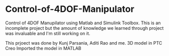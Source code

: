 # Control-of-4DOF-Manipulator
Control of 4DOF Manupilator using Matlab and Simulink Toolbox.  This is an incomplete project but the amount of knowledge we learned through project was invaluable and I'm still working on it.

This prjoect was done by Kunj Parsania, Aditi Rao and me. 
3D model in PTC Creo 
Imported the model in MATLAB 

